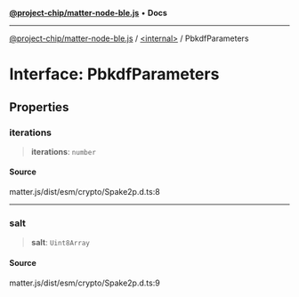 [**@project-chip/matter-node-ble.js**](../../README.md) • **Docs**

***

[@project-chip/matter-node-ble.js](../../globals.md) / [\<internal\>](../README.md) / PbkdfParameters

# Interface: PbkdfParameters

## Properties

### iterations

> **iterations**: `number`

#### Source

matter.js/dist/esm/crypto/Spake2p.d.ts:8

***

### salt

> **salt**: `Uint8Array`

#### Source

matter.js/dist/esm/crypto/Spake2p.d.ts:9
